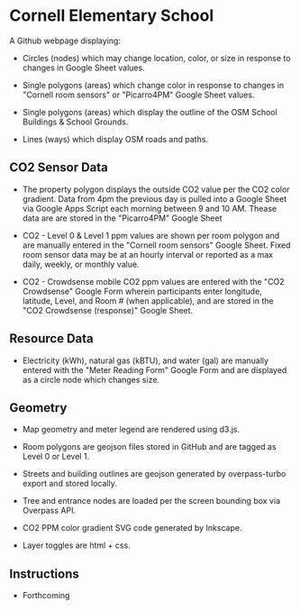 # Cornell Elementary School 

A Github webpage displaying:

- Circles (nodes) which may change location, color, or size in response to changes in Google Sheet values.

- Single polygons (areas) which change color in response to changes in "Cornell room sensors" or "Picarro4PM" Google Sheet values.

- Single polygons (areas) which display the outline of the OSM School Buildings & School Grounds.

- Lines (ways) which display OSM roads and paths.

## CO2 Sensor Data

- The property polygon displays the outside CO2 value per the CO2 color gradient. Data from 4pm the previous day is pulled into a Google Sheet via Google Apps Script each morning between 9 and 10 AM. Thease data are are stored in the "Picarro4PM" Google Sheet 

- CO2 - Level 0 & Level 1 ppm values are shown per room polygon and are manually entered in the "Cornell room sensors" Google Sheet. Fixed room sensor data may be at an hourly interval or reported as a max daily, weekly, or monthly value. 

- CO2 - Crowdsense mobile CO2 ppm values are entered with the "CO2 Crowdsense" Google Form wherein participants enter longitude, latitude, Level, and Room # (when applicable), and are stored in the "CO2 Crowdsense (response)" Google Sheet.

## Resource Data

- Electricity (kWh), natural gas (kBTU), and water (gal) are manually entered with the "Meter Reading Form" Google Form and are displayed as a circle node which changes size.

## Geometry

- Map geometry and meter legend are rendered using d3.js.

- Room polygons are geojson files stored in GitHub and are tagged as Level 0 or Level 1. 

- Streets and building outlines are geojson generated by overpass-turbo export and stored locally. 

- Tree and entrance nodes are loaded per the screen bounding box via Overpass API.

- CO2 PPM color gradient SVG code generated by Inkscape. 

- Layer toggles are html + css.

## Instructions

- Forthcoming

